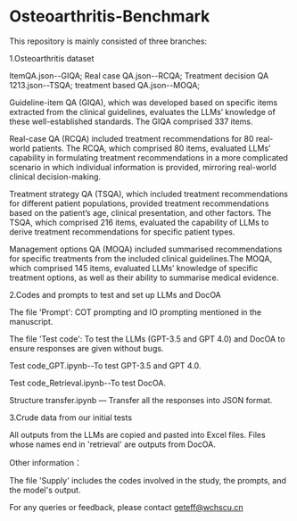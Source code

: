 # Osteoarthritis-Benchmark
This repository is mainly consisted of three branches: 

1.Osteoarthritis dataset

ltemQA.json--GIQA;
Real case QA.json--RCQA;
Treatment decision QA 1213.json--TSQA;
treatment based QA.json--MOQA;


Guideline-item QA (GIQA), which was developed based on specific items extracted from the clinical guidelines, evaluates the LLMs’ knowledge of these well-established standards. The GIQA comprised 337 items.

Real-case QA (RCQA) included treatment recommendations for 80 real-world patients. The RCQA, which comprised 80 items, evaluated LLMs’ capability in formulating treatment recommendations in a more complicated scenario in which individual information is provided, mirroring real-world clinical decision-making.

Treatment strategy QA (TSQA), which included treatment recommendations for different patient populations, provided treatment recommendations based on the patient’s age, clinical presentation, and other factors. The TSQA, which comprised 216 items, evaluated the capability of LLMs to derive treatment recommendations for specific patient types.

Management options QA (MOQA) included summarised recommendations for specific treatments from the included clinical guidelines.The MOQA, which comprised 145 items, evaluated LLMs’ knowledge of specific treatment options, as well as their ability to summarise medical evidence.

2.Codes and prompts to test and set up LLMs and DocOA

The file 'Prompt': COT prompting and IO prompting mentioned in the manuscript.

The file 'Test code': To test the LLMs (GPT-3.5 and GPT 4.0) and DocOA to ensure responses are given without bugs.

Test code_GPT.ipynb--To test GPT-3.5 and GPT 4.0.

Test code_Retrieval.ipynb--To test DocOA.

Structure transfer.ipynb — Transfer all the responses into JSON format.

3.Crude data from our initial tests

All outputs from the LLMs are copied and pasted into Excel files. Files whose names end in 'retrieval' are outputs from DocOA.

Other information：

The file 'Supply' includes the codes involved in the study, the prompts, and the model's output.

For any queries or feedback, please contact geteff@wchscu.cn


